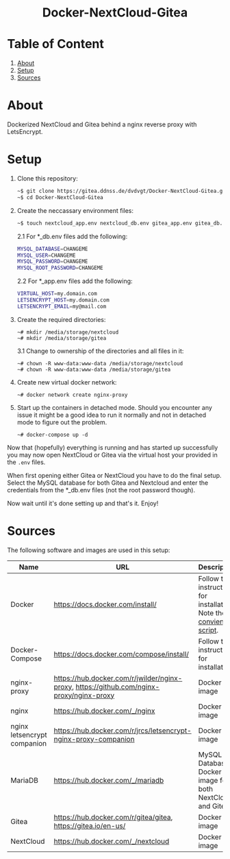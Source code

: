<h1 align="center">
Docker-NextCloud-Gitea
</h1>

# Table of Content
1. [About](#About)
2. [Setup](#Setup)
3. [Sources](#Sources)
# About
Dockerized NextCloud and Gitea behind a nginx reverse proxy with LetsEncrypt.

# Setup
1. Clone this repository:
    ```bash
    ~$ git clone https://gitea.ddnss.de/dvdvgt/Docker-NextCloud-Gitea.git
    ~$ cd Docker-NextCloud-Gitea
    ```
2. Create the neccassary environment files:
    ```bash
    ~$ touch nextcloud_app.env nextcloud_db.env gitea_app.env gitea_db.env
    ```
    2.1 For *_db.env files add the following:
    ```bash
    MYSQL_DATABASE=CHANGEME
    MYSQL_USER=CHANGEME
    MYSQL_PASSWORD=CHANGEME
    MYSQL_ROOT_PASSWORD=CHANGEME
    ```
    2.2 For *_app.env files add the following:
    ```bash
    VIRTUAL_HOST=my.domain.com
    LETSENCRYPT_HOST=my.domain.com
    LETSENCRYPT_EMAIL=my@mail.com
    ```
3. Create the required directories:
    ```text
    ~# mkdir /media/storage/nextcloud
    ~# mkdir /media/storage/gitea
    ```
    3.1 Change to ownership of the directories and all files in it:
    ```text
    ~# chown -R www-data:www-data /media/storage/nextcloud
    ~# chown -R www-data:www-data /media/storage/gitea
    ```
4. Create new virtual docker network:
    ```text
    ~# docker network create nginx-proxy
    ```
5. Start up the containers in detached mode. Should you encounter any issue it might be a good idea to run it normally and not in detached mode to figure out the problem.
    ```text
    ~# docker-compose up -d
    ```
    
Now that (hopefully) everything is running and has started up successfully you may now open NextCloud or Gitea via the virtual host your provided in the `.env` files.

When first opening either Gitea or NextCloud you have to do the final setup. Select the MySQL database for both Gitea and Nextcloud and enter the credentials from the *_db.env files (not the root password though).

Now wait until it's done setting up and that's it. Enjoy!

# Sources
The following software and images are used in this setup:

| Name | URL | Description |
| -------- | -------- | -------- |
| Docker   | https://docs.docker.com/install/ | Follow the instructions for installation. Note the [convience script](https://docs.docker.com/install/linux/docker-ce/ubuntu/#install-using-the-convenience-script). |
| Docker-Compose | https://docs.docker.com/compose/install/ | Follow the instructions for installation |
| nginx-proxy | https://hub.docker.com/r/jwilder/nginx-proxy, https://github.com/nginx-proxy/nginx-proxy | Docker image |
| nginx | https://hub.docker.com/_/nginx | Docker image |
| nginx letsencrypt companion | https://hub.docker.com/r/jrcs/letsencrypt-nginx-proxy-companion | Docker image |
| MariaDB | https://hub.docker.com/_/mariadb | MySQL Database Docker image for both NextCloud and Gitea |
| Gitea | https://hub.docker.com/r/gitea/gitea, https://gitea.io/en-us/ | Docker image |
| NextCloud | https://hub.docker.com/_/nextcloud | Docker image |